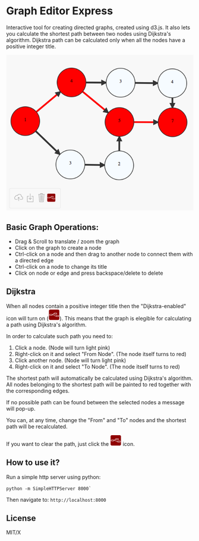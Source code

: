 Graph Editor Express
====================

Interactive tool for creating directed graphs, created using d3.js.
It also lets you calculate the shortest path between two nodes using Dijkstra's algorithm.
Dijkstra path can be calculated only when all the nodes have a positive integer title.

![](assets/thumbnail.png)

## Basic Graph Operations:

* Drag & Scroll to translate / zoom the graph
* Click on the graph to create a node
* Ctrl-click on a node and then drag to another node to connect them with a directed edge
* Ctrl-click on a node to change its title
* Click on node or edge and press backspace/delete to delete

## Dijkstra

When all nodes contain a positive integer title then the "Dijkstra-enabled" icon will turn on (<img src="assets/nodes.png" width="30">). This means that the graph is elegible for calculating a path using Dijkstra's algorithm.

In order to calculate such path you need to:

1. Click a node. (Node will turn light pink)
2. Right-click on it and select "From Node". (The node itself turns to red)
3. Click another node. (Node will turn light pink)
4. Right-click on it and select "To Node". (The node itself turns to red)

The shortest path will automatically be calculated using Dijkstra's algorithm. All nodes belonging to the shortest path will
be painted to red together with the corresponding edges.

If no possible path can be found between the selected nodes a message will pop-up.

You can, at any time, change the "From" and "To" nodes and the shortest path will be recalculated.

If you want to clear the path, just click the <img src="assets/nodes.png" width="30"> icon.

## How to use it?

Run a simple http server using python:

  ```
  python -m SimpleHTTPServer 8000`
  ```

Then navigate to: ```http://localhost:8000```

## License
MIT/X
